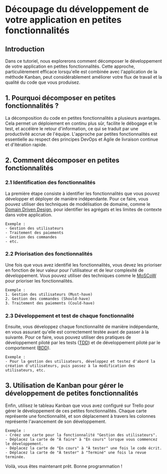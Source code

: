 # Découpage du développement de votre application en petites fonctionnalités 

## Introduction

Dans ce tutoriel, nous explorerons comment décomposer le développement de votre application en petites fonctionnalités. Cette approche, particulièrement efficace lorsqu'elle est combinée avec l'application de la méthode Kanban, peut considérablement améliorer votre flux de travail et la qualité du code que vous produisez.

## 1. Pourquoi décomposer en petites fonctionnalités ?

La décomposition du code en petites fonctionnalités a plusieurs avantages. Cela permet un déploiement en continu plus sûr, facilite le débogage et le test, et accélère le retour d'information, ce qui se traduit par une productivité accrue de l'équipe. L'approche par petites fonctionnalités est essentielle au respect des principes DevOps et Agile de livraison continue et d'itération rapide.

## 2. Comment décomposer en petites fonctionnalités

### 2.1 Identification des fonctionnalités 

La première étape consiste à identifier les fonctionnalités que vous pouvez développer et déployer de manière indépendante. Pour ce faire, vous pouvez utiliser des techniques de modélisation de domaine, comme le [Domain Driven Design](https://martinfowler.com/tags/domain%20driven%20design.html), pour identifier les agrégats et les limites de contexte dans votre application.

```plaintext
Exemple :
- Gestion des utilisateurs
- Traitement des paiements
- Gestion des commandes
- etc.
```

### 2.2 Priorisation des fonctionnalités 

Une fois que vous avez identifié les fonctionnalités, vous devez les prioriser en fonction de leur valeur pour l'utilisateur et de leur complexité de développement. Vous pouvez utiliser des techniques comme le [MoSCoW](https://www.agilebusiness.org/page/ProjectToolsTemplatesMosco) pour prioriser les fonctionnalités.

```plaintext
Exemple :
1. Gestion des utilisateurs (Must-have)
2. Gestion des commandes (Should-have)
3. Traitement des paiements (Could-have)
```

### 2.3 Développement et test de chaque fonctionnalité 

Ensuite, vous développez chaque fonctionnalité de manière indépendante, en vous assurant qu'elle est correctement testée avant de passer à la suivante. Pour ce faire, vous pouvez utiliser des pratiques de développement piloté par les tests ([TDD](https://fr.wikipedia.org/wiki/Test_driven_development)) et de développement piloté par le comportement ([BDD](https://fr.wikipedia.org/wiki/Behavior_Driven_Development)).

```plaintext
Exemple : 
- Pour la gestion des utilisateurs, développez et testez d'abord la création d'utilisateurs, puis passez à la modification des utilisateurs, etc.
```

## 3. Utilisation de Kanban pour gérer le développement de petites fonctionnalités

Enfin, utilisez le tableau Kanban que vous avez configuré sur Trello pour gérer le développement de ces petites fonctionnalités. Chaque carte représente une fonctionnalité, et son déplacement à travers les colonnes représente l'avancement de son développement.

```plaintext
Exemple : 
- Créez une carte pour la fonctionnalité "Gestion des utilisateurs". 
- Déplacez la carte de "À faire" à "En cours" lorsque vous commencez le développement. 
- Déplacez la carte de "En cours" à "À tester" une fois le code écrit.
- Déplacez la carte de "À tester" à "Terminé" une fois la revue terminée.
```

Voilà, vous êtes maintenant prêt. Bonne programmation !
